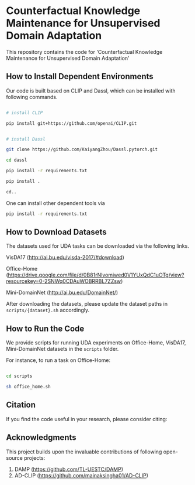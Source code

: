 

# Counterfactual Knowledge Maintenance for Unsupervised Domain Adaptation

This repository contains the code for 'Counterfactual Knowledge Maintenance for Unsupervised Domain Adaptation'
 
## How to Install Dependent Environments
Our code is built based on CLIP and Dassl, which can be installed with following commands.

```sh

# install CLIP

pip install git+https://github.com/openai/CLIP.git


# install Dassl

git clone https://github.com/KaiyangZhou/Dassl.pytorch.git

cd dassl

pip install -r requirements.txt

pip install .

cd..

```
One can install other dependent tools via

```sh
pip install -r requirements.txt
```
## How to Download Datasets
The datasets used for UDA tasks can be downloaded via the following links.

VisDA17 (http://ai.bu.edu/visda-2017/#download)

Office-Home (https://drive.google.com/file/d/0B81rNlvomiwed0V1YUxQdC1uOTg/view?resourcekey=0-2SNWq0CDAuWOBRRBL7ZZsw)

Mini-DomainNet (http://ai.bu.edu/DomainNet/)

After downloading the datasets, please update the dataset paths in `scripts/{dataset}.sh` accordingly.

## How to Run the Code

We provide scripts for running UDA experiments on Office-Home, VisDA17, Mini-DomainNet datasets in the `scripts` folder.

For instance, to run a task on Office-Home:

```bash

cd scripts

sh office_home.sh

```

## Citation
If you find the code useful in your research, please consider citing:

    


## Acknowledgments

This project builds upon the invaluable contributions of following open-source projects:

1. DAMP (https://github.com/TL-UESTC/DAMP)
2. AD-CLIP (https://github.com/mainaksingha01/AD-CLIP)





